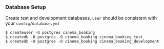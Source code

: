 ### Database Setup

Create test and development databases, `user` should be consistent with your `config/database.yml`

```shell
$ createuser -U postgres cinema_booking
$ createdb -U postgres -O cinema_booking cinema_booking_test
$ createdb -U postgres -O cinema_booking cinema_booking_development
```


